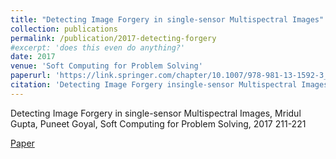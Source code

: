 ```yaml
---
title: "Detecting Image Forgery in single-sensor Multispectral Images"
collection: publications
permalink: /publication/2017-detecting-forgery
#excerpt: 'does this even do anything?'
date: 2017
venue: 'Soft Computing for Problem Solving'
paperurl: 'https://link.springer.com/chapter/10.1007/978-981-13-1592-3_67'
citation: 'Detecting Image Forgery insingle-sensor Multispectral Images, Mridul Gupta, Puneet Goyal, Soft Computing for Problem Solving,2017 211-221'
---
```

Detecting Image Forgery in single-sensor Multispectral Images, Mridul Gupta, Puneet Goyal, Soft Computing
for Problem Solving, 2017 211-221

[Paper](https://link.springer.com/chapter/10.1007/978-981-13-1592-3_67)

